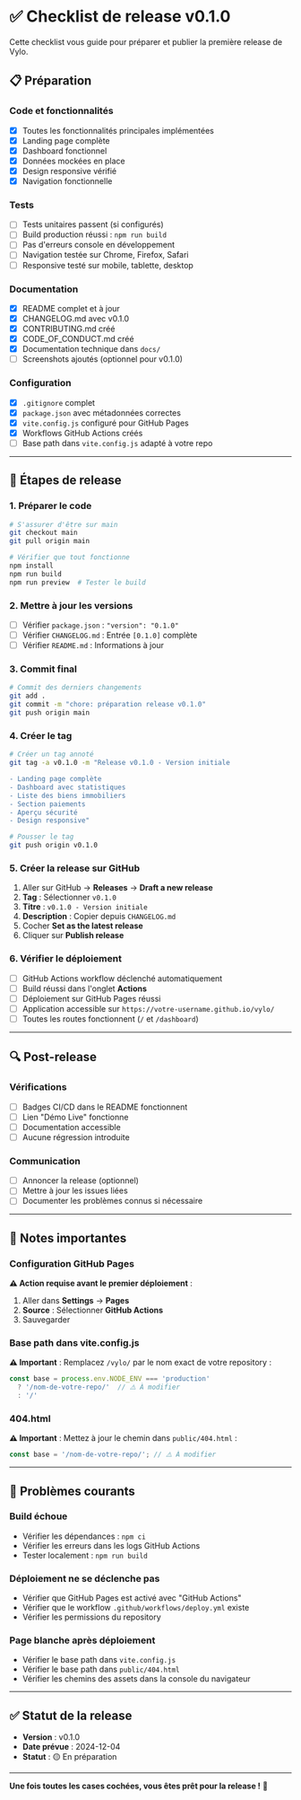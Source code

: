 # ✅ Checklist de release v0.1.0

Cette checklist vous guide pour préparer et publier la première release de Vylo.

## 📋 Préparation

### Code et fonctionnalités

- [x] Toutes les fonctionnalités principales implémentées
- [x] Landing page complète
- [x] Dashboard fonctionnel
- [x] Données mockées en place
- [x] Design responsive vérifié
- [x] Navigation fonctionnelle

### Tests

- [ ] Tests unitaires passent (si configurés)
- [ ] Build production réussi : `npm run build`
- [ ] Pas d'erreurs console en développement
- [ ] Navigation testée sur Chrome, Firefox, Safari
- [ ] Responsive testé sur mobile, tablette, desktop

### Documentation

- [x] README complet et à jour
- [x] CHANGELOG.md avec v0.1.0
- [x] CONTRIBUTING.md créé
- [x] CODE_OF_CONDUCT.md créé
- [x] Documentation technique dans `docs/`
- [ ] Screenshots ajoutés (optionnel pour v0.1.0)

### Configuration

- [x] `.gitignore` complet
- [x] `package.json` avec métadonnées correctes
- [x] `vite.config.js` configuré pour GitHub Pages
- [x] Workflows GitHub Actions créés
- [ ] Base path dans `vite.config.js` adapté à votre repo

---

## 🚀 Étapes de release

### 1. Préparer le code

```bash
# S'assurer d'être sur main
git checkout main
git pull origin main

# Vérifier que tout fonctionne
npm install
npm run build
npm run preview  # Tester le build
```

### 2. Mettre à jour les versions

- [ ] Vérifier `package.json` : `"version": "0.1.0"`
- [ ] Vérifier `CHANGELOG.md` : Entrée `[0.1.0]` complète
- [ ] Vérifier `README.md` : Informations à jour

### 3. Commit final

```bash
# Commit des derniers changements
git add .
git commit -m "chore: préparation release v0.1.0"
git push origin main
```

### 4. Créer le tag

```bash
# Créer un tag annoté
git tag -a v0.1.0 -m "Release v0.1.0 - Version initiale

- Landing page complète
- Dashboard avec statistiques
- Liste des biens immobiliers
- Section paiements
- Aperçu sécurité
- Design responsive"

# Pousser le tag
git push origin v0.1.0
```

### 5. Créer la release sur GitHub

1. Aller sur GitHub → **Releases** → **Draft a new release**
2. **Tag** : Sélectionner `v0.1.0`
3. **Titre** : `v0.1.0 - Version initiale`
4. **Description** : Copier depuis `CHANGELOG.md`
5. Cocher **Set as the latest release**
6. Cliquer sur **Publish release**

### 6. Vérifier le déploiement

- [ ] GitHub Actions workflow déclenché automatiquement
- [ ] Build réussi dans l'onglet **Actions**
- [ ] Déploiement sur GitHub Pages réussi
- [ ] Application accessible sur `https://votre-username.github.io/vylo/`
- [ ] Toutes les routes fonctionnent (`/` et `/dashboard`)

---

## 🔍 Post-release

### Vérifications

- [ ] Badges CI/CD dans le README fonctionnent
- [ ] Lien "Démo Live" fonctionne
- [ ] Documentation accessible
- [ ] Aucune régression introduite

### Communication

- [ ] Annoncer la release (optionnel)
- [ ] Mettre à jour les issues liées
- [ ] Documenter les problèmes connus si nécessaire

---

## 📝 Notes importantes

### Configuration GitHub Pages

**⚠️ Action requise avant le premier déploiement** :

1. Aller dans **Settings** → **Pages**
2. **Source** : Sélectionner **GitHub Actions**
3. Sauvegarder

### Base path dans vite.config.js

**⚠️ Important** : Remplacez `/vylo/` par le nom exact de votre repository :

```javascript
const base = process.env.NODE_ENV === 'production' 
  ? '/nom-de-votre-repo/'  // ⚠️ À modifier
  : '/'
```

### 404.html

**⚠️ Important** : Mettez à jour le chemin dans `public/404.html` :

```javascript
const base = '/nom-de-votre-repo/'; // ⚠️ À modifier
```

---

## 🐛 Problèmes courants

### Build échoue

- Vérifier les dépendances : `npm ci`
- Vérifier les erreurs dans les logs GitHub Actions
- Tester localement : `npm run build`

### Déploiement ne se déclenche pas

- Vérifier que GitHub Pages est activé avec "GitHub Actions"
- Vérifier que le workflow `.github/workflows/deploy.yml` existe
- Vérifier les permissions du repository

### Page blanche après déploiement

- Vérifier le base path dans `vite.config.js`
- Vérifier le base path dans `public/404.html`
- Vérifier les chemins des assets dans la console du navigateur

---

## ✅ Statut de la release

- **Version** : v0.1.0
- **Date prévue** : 2024-12-04
- **Statut** : 🟡 En préparation

---

**Une fois toutes les cases cochées, vous êtes prêt pour la release !** 🎉

